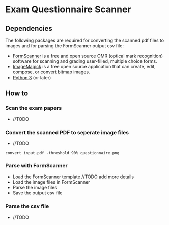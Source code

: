 # Exam Questionnaire Scanner

## Dependencies
The following packages are required for converting the scanned pdf files to images and for parsing the FormScanner output csv file: 
- [FormScanner](http://www.formscanner.org/) is a free and open source OMR (optical mark recognition) software for scanning and grading user-filled, multiple choice forms.
- [ImageMagick](https://www.imagemagick.org/script/index.php) is a free open source application that can create, edit, compose, or convert bitmap images.
- [Python 3](https://www.python.org/) (or later)

## How to
### Scan the exam papers
- //TODO
### Convert the scanned PDF to seperate image files
- //TODO
```
convert input.pdf -threshold 90% questionnaire.png
```
### Parse with FormScanner
- Load the FormScanner template //TODO add more details
- Load the image files in FormScanner
- Parse the image files
- Save the output csv file

### Parse the csv file
 - //TODO
